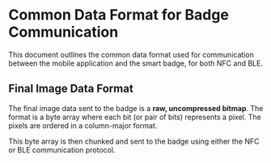 # Common Data Format for Badge Communication

This document outlines the common data format used for communication between the mobile application
and the smart badge, for both NFC and BLE.

## Final Image Data Format

The final image data sent to the badge is a **raw, uncompressed bitmap**. The format is a byte array
where each bit (or pair of bits) represents a pixel. The pixels are ordered in a column-major
format.

This byte array is then chunked and sent to the badge using either the NFC or BLE communication
protocol.
